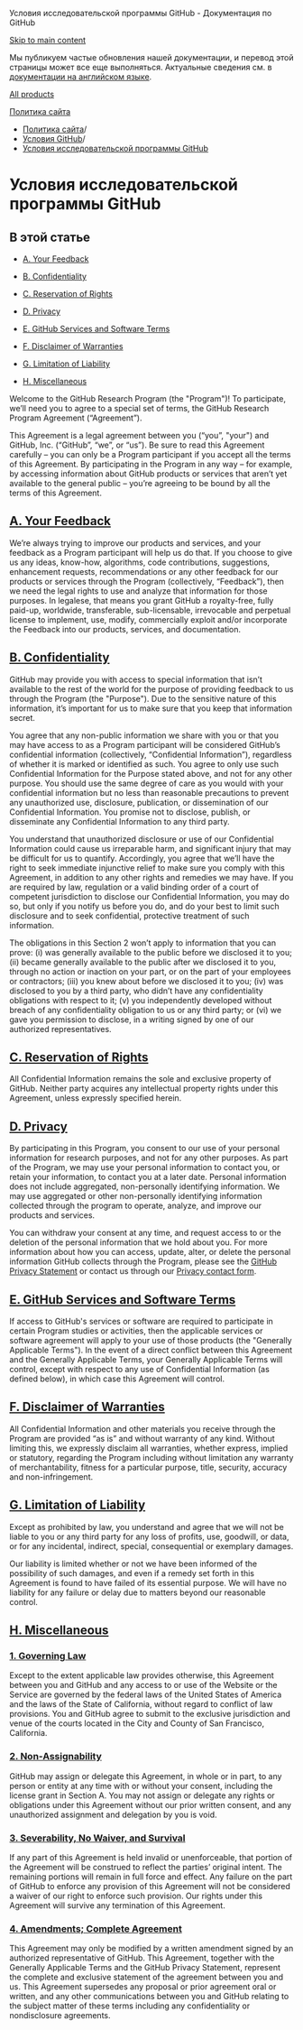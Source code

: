 Условия исследовательской программы GitHub - Документация по GitHub

[Skip to main content](#main-content)

Мы публикуем частые обновления нашей документации, и перевод этой страницы может все еще выполняться. Актуальные сведения см. в [документации на английском языке](/en).

[All products](/ru)

[Политика сайта](/ru/site-policy)

* [Политика сайта](/ru/site-policy)/
* [Условия GitHub](/ru/site-policy/github-terms)/
* [Условия исследовательской программы GitHub](/ru/site-policy/github-terms/github-research-program-terms)

Условия исследовательской программы GitHub
==========

В этой статье
----------

* [A. Your Feedback](#a-your-feedback)

* [B. Confidentiality](#b-confidentiality)

* [C. Reservation of Rights](#c-reservation-of-rights)

* [D. Privacy](#d-privacy)

* [E. GitHub Services and Software Terms](#e-github-services-and-software-terms)

* [F. Disclaimer of Warranties](#f-disclaimer-of-warranties)

* [G. Limitation of Liability](#g-limitation-of-liability)

* [H. Miscellaneous](#h-miscellaneous)

Welcome to the GitHub Research Program (the "Program")! To participate, we’ll need you to agree to a special set of terms, the GitHub Research Program Agreement (“Agreement”).

This Agreement is a legal agreement between you (“you”, "your") and GitHub, Inc. (“GitHub”, “we”, or “us”). Be sure to read this Agreement carefully – you can only be a Program participant if you accept all the terms of this Agreement. By participating in the Program in any way – for example, by accessing information about GitHub products or services that aren’t yet available to the general public – you’re agreeing to be bound by all the terms of this Agreement.

[A. Your Feedback](#a-your-feedback)
----------

We’re always trying to improve our products and services, and your feedback as a Program participant will help us do that. If you choose to give us any ideas, know-how, algorithms, code contributions, suggestions, enhancement requests, recommendations or any other feedback for our products or services through the Program (collectively, “Feedback”), then we need the legal rights to use and analyze that information for those purposes. In legalese, that means you grant GitHub a royalty-free, fully paid-up, worldwide, transferable, sub-licensable, irrevocable and perpetual license to implement, use, modify, commercially exploit and/or incorporate the Feedback into our products, services, and documentation.

[B. Confidentiality](#b-confidentiality)
----------

GitHub may provide you with access to special information that isn’t available to the rest of the world for the purpose of providing feedback to us through the Program (the "Purpose"). Due to the sensitive nature of this information, it’s important for us to make sure that you keep that information secret.

You agree that any non-public information we share with you or that you may have access to as a Program participant will be considered GitHub’s confidential information (collectively, “Confidential Information”), regardless of whether it is marked or identified as such. You agree to only use such Confidential Information for the Purpose stated above, and not for any other purpose. You should use the same degree of care as you would with your confidential information but no less than reasonable precautions to prevent any unauthorized use, disclosure, publication, or dissemination of our Confidential Information. You promise not to disclose, publish, or disseminate any Confidential Information to any third party.

You understand that unauthorized disclosure or use of our Confidential Information could cause us irreparable harm, and significant injury that may be difficult for us to quantify. Accordingly, you agree that we’ll have the right to seek immediate injunctive relief to make sure you comply with this Agreement, in addition to any other rights and remedies we may have. If you are required by law, regulation or a valid binding order of a court of competent jurisdiction to disclose our Confidential Information, you may do so, but only if you notify us before you do, and do your best to limit such disclosure and to seek confidential, protective treatment of such information.

The obligations in this Section 2 won’t apply to information that you can prove: (i) was generally available to the public before we disclosed it to you; (ii) became generally available to the public after we disclosed it to you, through no action or inaction on your part, or on the part of your employees or contractors; (iii) you knew about before we disclosed it to you; (iv) was disclosed to you by a third party, who didn’t have any confidentiality obligations with respect to it; (v) you independently developed without breach of any confidentiality obligation to us or any third party; or (vi) we gave you permission to disclose, in a writing signed by one of our authorized representatives.

[C. Reservation of Rights](#c-reservation-of-rights)
----------

All Confidential Information remains the sole and exclusive property of GitHub. Neither party acquires any intellectual property rights under this Agreement, unless expressly specified herein.

[D. Privacy](#d-privacy)
----------

By participating in this Program, you consent to our use of your personal information for research purposes, and not for any other purposes. As part of the Program, we may use your personal information to contact you, or retain your information, to contact you at a later date. Personal information does not include aggregated, non-personally identifying information. We may use aggregated or other non-personally identifying information collected through the program to operate, analyze, and improve our products and services.

You can withdraw your consent at any time, and request access to or the deletion of the personal information that we hold about you. For more information about how you can access, update, alter, or delete the personal information GitHub collects through the Program, please see the [GitHub Privacy Statement](/en/site-policy/privacy-policies/github-privacy-statement) or contact us through our [Privacy contact form](https://github.com/contact/privacy).

[E. GitHub Services and Software Terms](#e-github-services-and-software-terms)
----------

If access to GitHub's services or software are required to participate in certain Program studies or activities, then the applicable services or software agreement will apply to your use of those products (the "Generally Applicable Terms"). In the event of a direct conflict between this Agreement and the Generally Applicable Terms, your Generally Applicable Terms will control, except with respect to any use of Confidential Information (as defined below), in which case this Agreement will control.

[F. Disclaimer of Warranties](#f-disclaimer-of-warranties)
----------

All Confidential Information and other materials you receive through the Program are provided “as is” and without warranty of any kind. Without limiting this, we expressly disclaim all warranties, whether express, implied or statutory, regarding the Program including without limitation any warranty of merchantability, fitness for a particular purpose, title, security, accuracy and non-infringement.

[G. Limitation of Liability](#g-limitation-of-liability)
----------

Except as prohibited by law, you understand and agree that we will not be liable to you or any third party for any loss of profits, use, goodwill, or data, or for any incidental, indirect, special, consequential or exemplary damages.

Our liability is limited whether or not we have been informed of the possibility of such damages, and even if a remedy set forth in this Agreement is found to have failed of its essential purpose. We will have no liability for any failure or delay due to matters beyond our reasonable control.

[H. Miscellaneous](#h-miscellaneous)
----------

### [1. Governing Law](#1-governing-law) ###

Except to the extent applicable law provides otherwise, this Agreement between you and GitHub and any access to or use of the Website or the Service are governed by the federal laws of the United States of America and the laws of the State of California, without regard to conflict of law provisions. You and GitHub agree to submit to the exclusive jurisdiction and venue of the courts located in the City and County of San Francisco, California.

### [2. Non-Assignability](#2-non-assignability) ###

GitHub may assign or delegate this Agreement, in whole or in part, to any person or entity at any time with or without your consent, including the license grant in Section A. You may not assign or delegate any rights or obligations under this Agreement without our prior written consent, and any unauthorized assignment and delegation by you is void.

### [3. Severability, No Waiver, and Survival](#3-severability-no-waiver-and-survival) ###

If any part of this Agreement is held invalid or unenforceable, that portion of the Agreement will be construed to reflect the parties’ original intent. The remaining portions will remain in full force and effect. Any failure on the part of GitHub to enforce any provision of this Agreement will not be considered a waiver of our right to enforce such provision. Our rights under this Agreement will survive any termination of this Agreement.

### [4. Amendments; Complete Agreement](#4-amendments-complete-agreement) ###

This Agreement may only be modified by a written amendment signed by an authorized representative of GitHub. This Agreement, together with the Generally Applicable Terms and the GitHub Privacy Statement, represent the complete and exclusive statement of the agreement between you and us. This Agreement supersedes any proposal or prior agreement oral or written, and any other communications between you and GitHub relating to the subject matter of these terms including any confidentiality or nondisclosure agreements.
